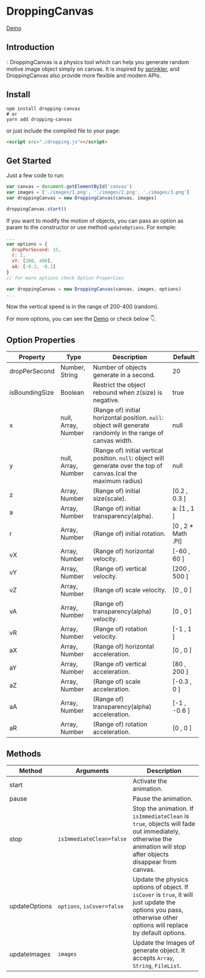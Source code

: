 # DroppingCanvas

[Demo](./demo/index.html)

## Introduction

💧 DroppingCanvas is a physics tool which can help you generate random motive image object simply on canvas. It is inspired by [sprinkler](https://github.com/axelpale/sprinkler), and DroppingCanvas also provide more flexible and modern APIs.

## Install

```shell
npm install dropping-canvas
# or
yarn add dropping-canvas
```

or just include the compiled file to your page:

```html
<script src="./dropping.js"></script>
```

## Get Started

Just a few code to run:

```javascript
var canvas = document.getElementById('canvas')
var images = ['./images/1.png', './images/2.png', './images/3.png']
var droppingCanvas = new DroppingCanvas(canvas, images)

droppingCanvas.start()
```

If you want to modify the motion of objects, you can pass an option as param to the constructor or use method `updateOptions`. For exmple:

```javascript
...
var options = {
  dropPerSecond: 15,
  r: 2,
  vY: [200, 400],
  aA: [-0.2, -0.1]
}
// for more options check Option Properties

var droppingCanvas = new DroppingCanvas(canvas, images, options)
...
```

Now the vertical speed is in the range of 200-400 (random).

For more options, you can see the [Demo](./demo/index.html) or check below 👇.

## Option Properties

| Property       | Type                | Description                                                                                                        | Default            |
| -------------- | ------------------- | ------------------------------------------------------------------------------------------------------------------ | ------------------ |
| dropPerSecond  | Number, String      | Number of objects generate in a second.                                                                            | 20                 |
| isBoundingSize | Boolean             | Restrict the object rebound when z(size) is negative.                                                              | true               |
| x              | null, Array, Number | (Range of) initial horizontal position. `null`: object will generate randomly in the range of canvas width.        | null               |
| y              | null, Array, Number | (Range of) initial vertical position. `null`: object will generate over the top of canvas.(cal the maximum radius) | null               |
| z              | Array, Number       | (Range of) initial size(scale).                                                                                    | [0.2 , 0.3 ]       |
| a              | Array, Number       | (Range of) initial transparency(alpha).                                                                            | a: [1 , 1 ]        |
| r              | Array, Number       | (Range of) initial rotation.                                                                                       | [0 , 2 * Math .PI] |
| vX             | Array, Number       | (Range of) horizontal velocity.                                                                                    | [-60 , 60 ]        |
| vY             | Array, Number       | (Range of) vertical velocity.                                                                                      | [200 , 500 ]       |
| vZ             | Array, Number       | (Range of) scale velocity.                                                                                         | [0 , 0 ]           |
| vA             | Array, Number       | (Range of) transparency(alpha) velocity.                                                                           | [0 , 0 ]           |
| vR             | Array, Number       | (Range of) rotation velocity.                                                                                      | [-1 , 1 ]          |
| aX             | Array, Number       | (Range of) horizontal acceleration.                                                                                | [0 , 0 ]           |
| aY             | Array, Number       | (Range of) vertical acceleration.                                                                                  | [80 , 200 ]        |
| aZ             | Array, Number       | (Range of) scale acceleration.                                                                                     | [-0.3 , 0 ]        |
| aA             | Array, Number       | (Range of) transparency(alpha) acceleration.                                                                       | [-1 , -0.6 ]       |
| aR             | Array, Number       | (Range of) rotation acceleration.                                                                                  | [0 , 0 ]           |

## Methods

| Method        | Arguments                  | Description                                                                                                                                                      |
| ------------- | -------------------------- | ---------------------------------------------------------------------------------------------------------------------------------------------------------------- |
| start         |                            | Activate the animation.                                                                                                                                          |
| pause         |                            | Pause the animation.                                                                                                                                             |
| stop          | `isImmediateClean=false`   | Stop the animation. If `isImmediateClean` is `true`, objects will fade out immediately, otherwise the animation will stop after objects disappear from canvas.   |
| updateOptions | `options`, `isCover=false` | Update the physics options of object. If `isCover` is `true`, it will just update the options you pass, otherwise other options will replace by default options. |
| updateImages  | `images`                   | Update the Images of generate object. It accepts `Array`, `String`, `FileList`.                                                                                  |
